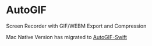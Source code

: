 # AutoGIF
Screen Recorder with GIF/WEBM Export and Compression

Mac Native Version has migrated to [AutoGIF-Swift](https://github.com/bnidevs/AutoGIF-Swift)
